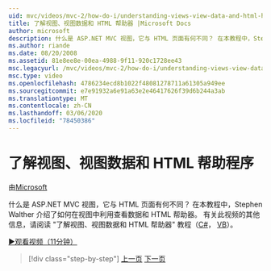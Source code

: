 ```yaml
---
uid: mvc/videos/mvc-2/how-do-i/understanding-views-view-data-and-html-helpers
title: 了解视图、视图数据和 HTML 帮助器 |Microsoft Docs
author: microsoft
description: 什么是 ASP.NET MVC 视图，它与 HTML 页面有何不同？ 在本教程中，Stephen Walther 介绍了如何进行查看，并演示了如何
ms.author: riande
ms.date: 08/20/2008
ms.assetid: 81e8ee8e-00ea-4988-9f11-920c1728ee43
msc.legacyurl: /mvc/videos/mvc-2/how-do-i/understanding-views-view-data-and-html-helpers
msc.type: video
ms.openlocfilehash: 4786234ecd8b1022f48081278711a61305a949ee
ms.sourcegitcommit: e7e91932a6e91a63e2e46417626f39d6b244a3ab
ms.translationtype: MT
ms.contentlocale: zh-CN
ms.lasthandoff: 03/06/2020
ms.locfileid: "78450386"
---
```

# <a name="understanding-views-view-data-and-html-helpers"></a>了解视图、视图数据和 HTML 帮助程序

由[Microsoft](https://github.com/microsoft)

什么是 ASP.NET MVC 视图，它与 HTML 页面有何不同？ 在本教程中，Stephen Walther 介绍了如何在视图中利用查看数据和 HTML 帮助器。 有关此视频的其他信息，请阅读 "了解视图、视图数据和 HTML 帮助器" 教程（[C#](../../../overview/older-versions-1/views/asp-net-mvc-views-overview-cs.md)， [VB](../../../overview/older-versions-1/views/asp-net-mvc-views-overview-vb.md)）。

[&#9654;观看视频（11分钟）](https://channel9.msdn.com/Blogs/ASP-NET-Site-Videos/understanding-views-view-data-and-html-helpers)

> [!div class="step-by-step"]
> [上一页](understanding-controllers-controller-actions-and-action-results.md)
> [下一页](an-introduction-to-url-routing.md)
